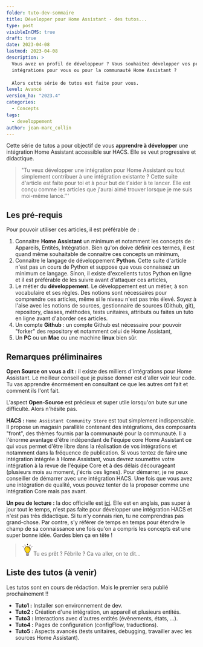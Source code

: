 ```yaml
---
folder: tuto-dev-sommaire
title: Développer pour Home Assistant - des tutos...
type: post
visibleInCMS: true
draft: true
date: 2023-04-08
lastmod: 2023-04-08
description: >
  Vous avez un profil de développeur ? Vous souhaitez développer vos propres
  intégrations pour vous ou pour la communauté Home Assistant ?

  Alors cette série de tutos est faite pour vous.
level: Avancé
version_ha: "2023.4"
categories:
  - Concepts
tags:
  - developpement
author: jean-marc_collin
---
```

Cette série de tutos a pour objectif de vous **apprendre à développer** une intégration Home Assistant accessible sur HACS. Elle se veut progressive et didactique.

> "Tu veux développer une intégration pour Home Assistant ou tout simplement contribuer à une intégration existante ? Cette suite d'article est faite pour toi et à pour but de t'aider à te lancer. Elle est conçu comme les articles que j'aurai aimé trouver lorsque je me suis moi-même lancé.'''

## Les pré-requis

Pour pouvoir utiliser ces articles, il est préférable de :

1. Connaitre **Home Assistant** un minimum et notamment les concepts de : Appareils, Entités, Intégration. Bien qu'on doive définir ces termes, il est quand même souhaitable de connaitre ces concepts un minimum,
2. Connaitre le langage de développement **Python**. Cette suite d'article n'est pas un cours de Python et suppose que vous connaissez un minimum ce langage. Sinon, il existe d'excellents tutos Python en ligne et il est préférable de les suivre avant d'attaquer ces articles,
3. Le métier du **développemen**t. Le développement est un métier, à son vocabulaire et ses règles. Des notions sont nécessaires pour comprendre ces articles, même si le niveau n'est pas très élevé. Soyez à l'aise avec les notions de sources, gestionnaire de sources (Github, git), repository, classes, méthodes, tests unitaires, attributs ou faites un tuto en ligne avant d'aborder ces articles.
4. Un compte **Github** : un compte Github est nécessaire pour pouvoir "forker" des repository et notamment celui de Home Assistant,
5. Un **PC** ou un **Mac** ou une machine **linux** bien sûr.

## Remarques préliminaires

**Open Source on vous a dit :** il existe des milliers d'intégrations pour Home Assistant. Le meilleur conseil que je puisse donner est d'aller voir leur code. Tu vas apprendre énormément en consultant ce que les autres ont fait et comment ils l'ont fait.

L'aspect **Open-Source** est précieux et super utile lorsqu'on bute sur une difficulté. Alors n'hésite pas.

**HACS :** `Home Assistant Community Store` est tout simplement indispensable. Il propose un magasin parallèle contenant des intégrations, des composants "front", des thèmes fournis par la communauté pour la communauté. Il a l'énorme avantage d'être indépendant de l'équipe core Home Assistant ce qui vous permet d'être libre dans la réalisation de vos intégrations et notamment dans la fréquence de publication. Si vous tentez de faire une intégration intégrée à Home Assistant, vous devrez soumettre votre intégration à la revue de l'équipe Core et à des délais décourageant (plusieurs mois au moment, j'écris ces lignes). Pour démarrer, je ne peux conseiller de démarrer avec une intégration HACS. Une fois que vous avez une intégration de qualité, vous pouvez tenter de la proposer comme une intégration Core mais pas avant.

**Un peu de lecture :** la doc officielle est [ici](https://developers.home-assistant.io/). Elle est en anglais, pas super à jour tout le temps, n'est pas faite pour développer une intégration HACS et n'est pas très didactique. Si tu n'y connais rien, tu ne comprendras pas grand-chose. Par contre, s'y référer de temps en temps pour étendre le champ de sa connaissance une fois qu'on a compris les concepts est une super bonne idée. Gardes bien ça en tête !

> [![Tip](https://github.com/jmcollin78/tuto-hacs/raw/master/images/tips.png?raw=true?raw=true)](https://github.com/jmcollin78/tuto-hacs/blob/master/images/tips.png?raw=true?raw=true)Tu es prêt ? Fébrile ? Ca va aller, on te dit...

## Liste des tutos (à venir)

Les tutos sont en cours de rédaction. Mais le premier sera publié prochainement !!

* **Tuto1 :** Installer son environnement de dev.
* **Tuto2 :** Création d'une intégration, un appareil et plusieurs entités.
* **Tuto3 :** Interactions avec d'autres entités (évènements, états, ...).
* **Tuto4 :** Pages de configuration (configFlow, traductions).
* **Tuto5 :** Aspects avancés (tests unitaires, debugging, travailler avec les sources Home Assistant).